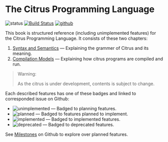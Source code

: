 # The Citrus Programming Language
![status](https://img.shields.io/badge/status-WIP-red)
[![Build Status](https://www.travis-ci.com/citrus-lang/citrus.svg?branch=main)](https://www.travis-ci.com/citrus-lang/citrus)
[![github](https://img.shields.io/badge/-view%20on%20github-grey?logo=github)](https://github.com/citrus-lang/citrus)

This book is structured reference (including unimplemented features) for
the Citrus Programming Language. It consists of these two chapters:

1. [Syntax and Semantics](syntax.md) &mdash; Explaining the grammer of Citrus and its meaning.
2. [Compilation Models](models.md) &mdash; Explaining how citrus programs are compiled and run.

> Warning:
>
> As the citrus is under development, contents is subject to change.

Each described features has one of these badges and linked to corresponded issue on Github:

- ![unimplemented](https://img.shields.io/badge/status-plannning-violet) &mdash; Badged to planning features.
- ![planned](https://img.shields.io/badge/status-planned:%200.1.0-blue) &mdash; Badged to features planned to implement.
- ![implemented](https://img.shields.io/badge/status-implemented:%200.1.0-brightgreen) &mdash; Badged to implemented features.
- ![deprecated](https://img.shields.io/badge/status-deprecated:%200.1.0-red) &mdash; Badged to deprecated features.

See [Milestones](https://github.com/citrus-lang/citrus/milestones) on Github to explore over planned features.
